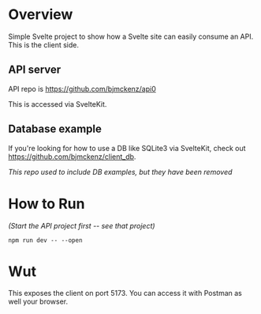 
# Overview

Simple Svelte project to show how a Svelte site can easily consume an API. This is the client side.

## API server
API repo is https://github.com/bjmckenz/api0

This is accessed via SvelteKit.

## Database example

If you're looking for how to use a DB like SQLite3 via SvelteKit, check out https://github.com/bjmckenz/client_db.

*This repo used to include DB examples, but they have been removed*

# How to Run

*(Start the API project first -- see that project)*


```
npm run dev -- --open
```

# Wut

This exposes the client on port 5173. You can access it with Postman as well your browser.
